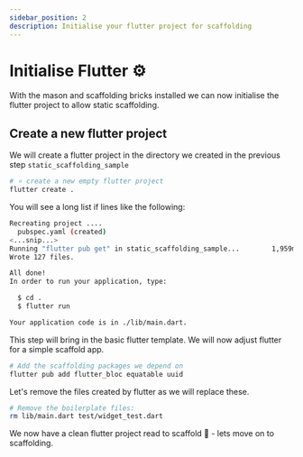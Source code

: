 ```yaml
---
sidebar_position: 2
description: Initialise your flutter project for scaffolding
---
```


# Initialise Flutter ⚙️

With the mason and scaffolding bricks installed we can now initialise the flutter project to allow static scaffolding. 

## Create a new flutter project

We will create a flutter project in the directory we created in the previous step `static_scaffolding_sample`

```sh
# ⭐️ create a new empty flutter project
flutter create .
```

You will see a long list if lines like the following:

```sh
Recreating project ....
  pubspec.yaml (created)
<...snip...>
Running "flutter pub get" in static_scaffolding_sample...        1,959ms
Wrote 127 files.

All done!
In order to run your application, type:

  $ cd .
  $ flutter run

Your application code is in ./lib/main.dart.
```

This step will bring in the basic flutter template. We will now adjust flutter for a simple scaffold app. 


```sh
# Add the scaffolding packages we depend on 
flutter pub add flutter_bloc equatable uuid
```

Let's remove the files created by flutter as we will replace these.

```sh
# Remove the boilerplate files:
rm lib/main.dart test/widget_test.dart
```

We now have a clean flutter project read to scaffold 🛫 - lets move on to scaffolding.
